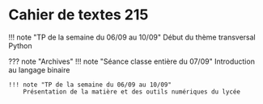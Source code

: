 # Cahier de textes 215

!!! note "TP de la semaine du 06/09 au 10/09"
    Début du thème transversal Python


??? note "Archives"
    !!! note "Séance classe entière du 07/09"
        Introduction au langage binaire

    !!! note "TP de la semaine du 06/09 au 10/09"
        Présentation de la matière et des outils numériques du lycée

